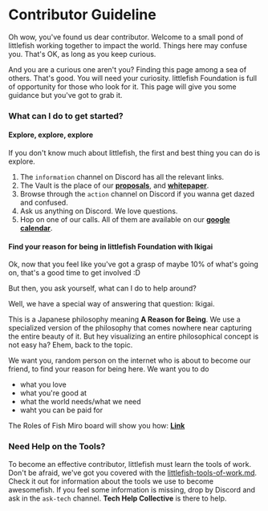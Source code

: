 # Contributor Guideline

Oh wow, you've found us dear contributor. Welcome to a small pond of littlefish working together to impact the world. Things here may confuse you. That's OK, as long as you keep curious.

And you are a curious one aren't you? Finding this page among a sea of others. That's good. You will need your curiosity. littlefish Foundation is full of opportunity for those who look for it. This page will give you some guidance but you've got to grab it.

### What can I do to get started?

#### Explore, explore, explore

If you don't know much about littlefish, the first and best thing you can do is explore.

1. The `information` channel on Discord has all the relevant links.
2. The Vault is the place of our [**proposals**](https://vault.littlefish.foundation/B.+Project+Catalyst/Fund+9/Proposals/Proposals+Index), and [**whitepaper**](https://vault.littlefish.foundation/Littlefish+Vault#Choose+your+own+adventure+The+Whitepaper).
3. Browse through the `action` channel on Discord if you wanna get dazed and confused.
4. Ask us anything on Discord. We love questions.
5. Hop on one of our calls. All of them are available on our [**google calendar**](https://calendar.google.com/calendar/u/0?cid=YWRhQGxpdHRsZWZpc2guZm91bmRhdGlvbg).

#### Find your reason for being in littlefish Foundation with Ikigai

Ok, now that you feel like you've got a grasp of maybe 10% of what's going on, that's a good time to get involved :D

But then, you ask yourself, what can I do to help around?

Well, we have a special way of answering that question: Ikigai.

This is a Japanese philosophy meaning **A Reason for Being**. We use a specialized version of the philosophy that comes nowhere near capturing the entire beauty of it. But hey visualizing an entire philosophical concept is not easy ha? Ehem, back to the topic.

We want you, random person on the internet who is about to become our friend, to find your reason for being here. We want you to do

* what you love
* what you're good at
* what the world needs/what we need
* waht you can be paid for

The Roles of Fish Miro board will show you how: [**Link**](https://miro.com/app/board/uXjVOWGnhvE=/)

### Need Help on the Tools?

To become an effective contributor, littlefish must learn the tools of work. Don't be afraid, we've got you covered with the [littlefish-tools-of-work.md](../all-docs/remote-work-tools/littlefish-tools-of-work.md "mention"). Check it out for information about the tools we use to become awesomefish. If you feel some information is missing, drop by Discord and ask in the `ask-tech` channel. **Tech Help Collective** is there to help.
